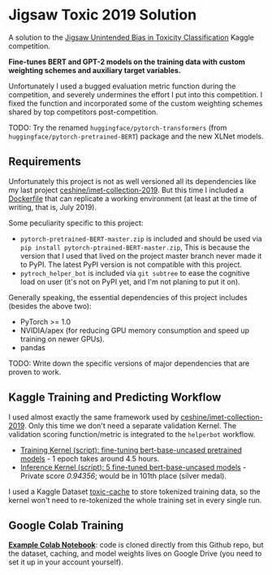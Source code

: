 # Jigsaw Toxic 2019 Solution

A solution to the [Jigsaw Unintended Bias in Toxicity Classification](https://www.kaggle.com/c/jigsaw-unintended-bias-in-toxicity-classification) Kaggle competition.

**Fine-tunes BERT and GPT-2 models on the training data with custom weighting schemes and auxiliary target variables.**

Unfortunately I used a bugged evaluation metric function during the competition, and severely undermines the effort I put into this competition. I fixed the function and incorporated some of the custom weighting schemes shared by top competitors post-competition.

TODO: Try the renamed `huggingface/pytorch-transformers` (from `huggingface/pytorch-pretrained-BERT`) package and the new XLNet models.

## Requirements

Unfortunately this project is not as well versioned all its dependencies like my last project [ceshine/imet-collection-2019](https://github.com/ceshine/imet-collection-2019/tree/master). But this time I included a [Dockerfile](Dockerfile) that can replicate a working environment (at least at the time of writing, that is, July 2019).

Some peculiarity specific to this project:

* `pytorch-pretrained-BERT-master.zip` is included and should be used via `pip install pytorch-ptrained-BERT-master.zip`, This is because the version that I used that lived on the project master branch never made it to PyPI. The latest PyPI version is not compatible with this project.
* `pytroch_helper_bot` is included via `git subtree` to ease the cognitive load on user (it's not on PyPI yet, and I'm not planing to put it on).

Generally speaking, the essential dependencies of this project includes (besides the above two):

* PyTorch >= 1.0
* NVIDIA/apex (for reducing GPU memory consumption and speed up training on newer GPUs).
* pandas

TODO: Write down the specific versions of major dependencies that are proven to work.

## Kaggle Training and Predicting Workflow

I used almost exactly the same framework used by [ceshine/imet-collection-2019](https://github.com/ceshine/imet-collection-2019/tree/master). Only this time we don't need a separate validation Kernel. The validation scoring function/metric is integrated to the `helperbot` workflow.

* [Training Kernel (script): fine-tuning bert-base-uncased pretrained models](https://www.kaggle.com/ceshine/bert-finetuning-public?scriptVersionId=17512842) - 1 epoch takes around 4.5 hours.
* [Inference Kernel (script): 5 fine-tuned bert-base-uncased models](https://www.kaggle.com/ceshine/toxic-2019-simple-ensemble-public/output?scriptVersionId=17553663) - Private score *0.94356*; would be in 101th place (silver medal).

I used a Kaggle Dataset [toxic-cache](https://www.kaggle.com/ceshine/toxic-cache) to store tokenized training data, so the kernel won't need to re-tokenized the whole training set in every single run.

## Google Colab Training

**[Example Colab Notebook](https://colab.research.google.com/drive/1g0enYROgp7K6bOVSy9jmsPUg29ZVhGXs)**: code is cloned directly from this Github repo, but the dataset, caching, and model weights lives on Google Drive (you need to set it up in your account yourself).
